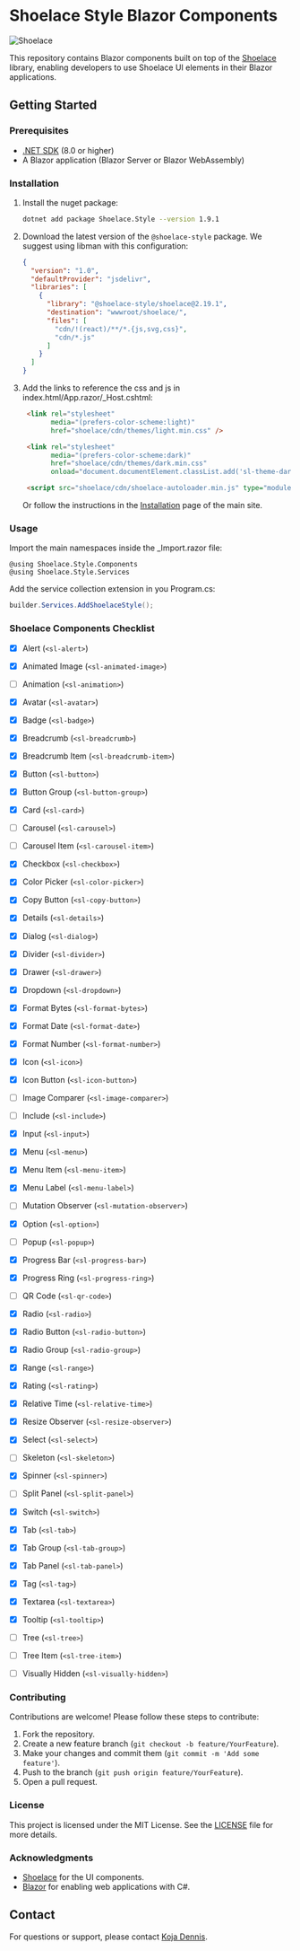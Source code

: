 # Shoelace Style Blazor Components

![Shoelace](https://shoelace.style/assets/images/wordmark.svg)

This repository contains Blazor components built on top of the [Shoelace](https://shoelace.style) library, enabling developers to use Shoelace UI elements in their Blazor applications.

## Getting Started

### Prerequisites

- [.NET SDK](https://dotnet.microsoft.com/download) (8.0 or higher)
- A Blazor application (Blazor Server or Blazor WebAssembly)

### Installation

1. Install the nuget package:

   ```bash
   dotnet add package Shoelace.Style --version 1.9.1
   ```

2. Download the latest version of the <code>@shoelace-style</code> package. We suggest using libman with this configuration:

   ```json
   {
     "version": "1.0",
     "defaultProvider": "jsdelivr",
     "libraries": [
       {
         "library": "@shoelace-style/shoelace@2.19.1",
         "destination": "wwwroot/shoelace/",
         "files": [
           "cdn/!(react)/**/*.{js,svg,css}",
           "cdn/*.js"
         ]
       }
     ]
   }
   ```

3. Add the links to reference the css and js in index.html/App.razor/_Host.cshtml:

   ```html
    <link rel="stylesheet"
          media="(prefers-color-scheme:light)"
          href="shoelace/cdn/themes/light.min.css" />
   
    <link rel="stylesheet"
          media="(prefers-color-scheme:dark)"
          href="shoelace/cdn/themes/dark.min.css"
          onload="document.documentElement.classList.add('sl-theme-dark');" />
   ```

   ``` html
    <script src="shoelace/cdn/shoelace-autoloader.min.js" type="module" data-shoelace="/shoelace/cdn"></script>
   ```

   Or follow the instructions in the [Installation](https://shoelace.style/getting-started/installation) page of the main site.

### Usage

Import the main namespaces inside the _Import.razor file:

``` cshtml
@using Shoelace.Style.Components
@using Shoelace.Style.Services
```

Add the service collection extension in you Program.cs:

``` cs
builder.Services.AddShoelaceStyle();
```

### Shoelace Components Checklist

- [X] Alert (`<sl-alert>`)
- [X] Animated Image (`<sl-animated-image>`)
- [ ] Animation (`<sl-animation>`)
- [X] Avatar (`<sl-avatar>`)
- [X] Badge (`<sl-badge>`)
- [X] Breadcrumb (`<sl-breadcrumb>`)
- [X] Breadcrumb Item (`<sl-breadcrumb-item>`)
- [X] Button (`<sl-button>`)
- [X] Button Group (`<sl-button-group>`)
- [X] Card (`<sl-card>`)
- [ ] Carousel (`<sl-carousel>`)
- [ ] Carousel Item (`<sl-carousel-item>`)
- [X] Checkbox (`<sl-checkbox>`)
- [X] Color Picker (`<sl-color-picker>`)
- [X] Copy Button (`<sl-copy-button>`)
- [X] Details (`<sl-details>`)
- [X] Dialog (`<sl-dialog>`)
- [X] Divider (`<sl-divider>`)
- [X] Drawer (`<sl-drawer>`)
- [X] Dropdown (`<sl-dropdown>`)
- [X] Format Bytes (`<sl-format-bytes>`)
- [X] Format Date (`<sl-format-date>`)
- [X] Format Number (`<sl-format-number>`)
- [X] Icon (`<sl-icon>`)
- [X] Icon Button (`<sl-icon-button>`)
- [ ] Image Comparer (`<sl-image-comparer>`)
- [ ] Include (`<sl-include>`)
- [X] Input (`<sl-input>`)
- [X] Menu (`<sl-menu>`)
- [X] Menu Item (`<sl-menu-item>`)
- [X] Menu Label (`<sl-menu-label>`)
- [ ] Mutation Observer (`<sl-mutation-observer>`)
- [X] Option (`<sl-option>`)
- [ ] Popup (`<sl-popup>`)
- [X] Progress Bar (`<sl-progress-bar>`)
- [X] Progress Ring (`<sl-progress-ring>`)
- [ ] QR Code (`<sl-qr-code>`)
- [X] Radio (`<sl-radio>`)
- [X] Radio Button (`<sl-radio-button>`)
- [X] Radio Group (`<sl-radio-group>`)
- [X] Range (`<sl-range>`)
- [X] Rating (`<sl-rating>`)
- [X] Relative Time (`<sl-relative-time>`)
- [X] Resize Observer (`<sl-resize-observer>`)
- [X] Select (`<sl-select>`)
- [ ] Skeleton (`<sl-skeleton>`)
- [X] Spinner (`<sl-spinner>`)
- [ ] Split Panel (`<sl-split-panel>`)
- [X] Switch (`<sl-switch>`)
- [X] Tab (`<sl-tab>`)
- [X] Tab Group (`<sl-tab-group>`)
- [X] Tab Panel (`<sl-tab-panel>`)
- [X] Tag (`<sl-tag>`)
- [X] Textarea (`<sl-textarea>`)
- [X] Tooltip (`<sl-tooltip>`)
- [ ] Tree (`<sl-tree>`)
- [ ] Tree Item (`<sl-tree-item>`)
- [ ] Visually Hidden (`<sl-visually-hidden>`)


### Contributing

Contributions are welcome! Please follow these steps to contribute:

1. Fork the repository.
2. Create a new feature branch (`git checkout -b feature/YourFeature`).
3. Make your changes and commit them (`git commit -m 'Add some feature'`).
4. Push to the branch (`git push origin feature/YourFeature`).
5. Open a pull request.

### License

This project is licensed under the MIT License. See the [LICENSE](https://github.com/Denny09310/Shoelace.Style/blob/master/LICENSE.txt) file for more details.

### Acknowledgments

- [Shoelace](https://shoelace.style) for the UI components.
- [Blazor](https://dotnet.microsoft.com/apps/aspnet/web-apps/blazor) for enabling web applications with C#.

## Contact

For questions or support, please contact [Koja Dennis](mailto:k.denny2000@gmail.com).
